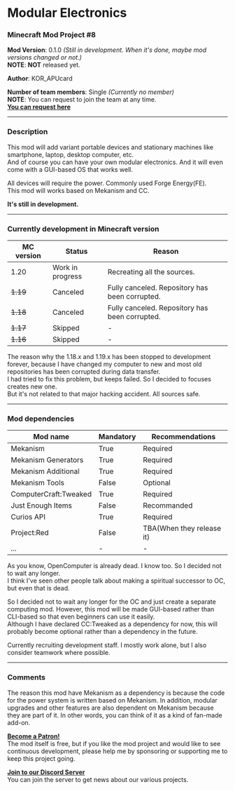 # Modular Electronics
### Minecraft Mod Project #8

**Mod Version**: 0.1.0 *(Still in development. When it's done, maybe mod versions changed or not.)*   
**NOTE**: **NOT** released yet.

**Author**: KOR_APUcard

**Number of team members**: Single *(Currently no member)*   
**NOTE**: You can request to join the team at any time.   
**[You can request here](https://forms.gle/7j4mHkNg7Kyhdz5U8)**

-----

### Description
This mod will add variant portable devices and stationary machines like smartphone, laptop, desktop computer, etc.   
And of course you can have your own modular electronics. And it will even come with a GUI-based OS that works well.

All devices will require the power. Commonly used Forge Energy(FE).   
This mod will works based on Mekanism and CC.

**It's still in development.**

-----

### Currently development in Minecraft version

| MC version | Status                  | Reason                                         |
|------------|-------------------------|------------------------------------------------|
| 1.20       | Work in progress        | Recreating all the sources.                    |
| ~~1.19~~   | Canceled                | Fully canceled. Repository has been corrupted. |
| ~~1.18~~   | Canceled                | Fully canceled. Repository has been corrupted. |
| ~~1.17~~   | Skipped                 | - |
| ~~1.16~~   | Skipped                 | - |

The reason why the 1.18.x and 1.19.x has been stopped to development forever, because I have changed my computer to new and most old repositories has been corrupted during data transfer.   
I had tried to fix this problem, but keeps failed. So I decided to focuses creates new one.   
But it's not related to that major hacking accident. All sources safe.

-----

### Mod dependencies

| Mod name              | Mandatory | Recommendations           |
|-----------------------|-----------|---------------------------|
| Mekanism              | True      | Required                  |
| Mekanism Generators   | True      | Required                  |
| Mekanism Additional   | True      | Required                  |
| Mekanism Tools        | False     | Optional                  |
| ComputerCraft:Tweaked | True      | Required                  |
| Just Enough Items     | False     | Recommanded               |
| Curios API            | True      | Required                  |
| Project:Red           | False     | TBA(When they release it) |
| ... | - | - |

As you know, OpenComputer is already dead. I know too. So I decided not to wait any longer.   
I think I've seen other people talk about making a spiritual successor to OC, but even that is dead.

So I decided not to wait any longer for the OC and just create a separate computing mod. However, this mod will be made GUI-based rather than CLI-based so that even beginners can use it easily.   
Although I have declared CC:Tweaked as a dependency for now, this will probably become optional rather than a dependency in the future.

Currently recruiting development staff. I mostly work alone, but I also consider teamwork where possible.

-----

### Comments

The reason this mod have Mekanism as a dependency is because the code for the power system is written based on Mekanism. In addition, modular upgrades and other features are also dependent on Mekanism because they are part of it. In other words, you can think of it as a kind of fan-made add-on.

**[Become a Patron!](https://www.patreon.com/bePatron?u=21981324)**   
The mod itself is free, but if you like the mod project and would like to see continuous development, please help me by sponsoring or supporting me to keep this project going.

**[Join to our Discord Server](https://discord.gg/tUHk9x7QrF)**   
You can join the server to get news about our various projects.
